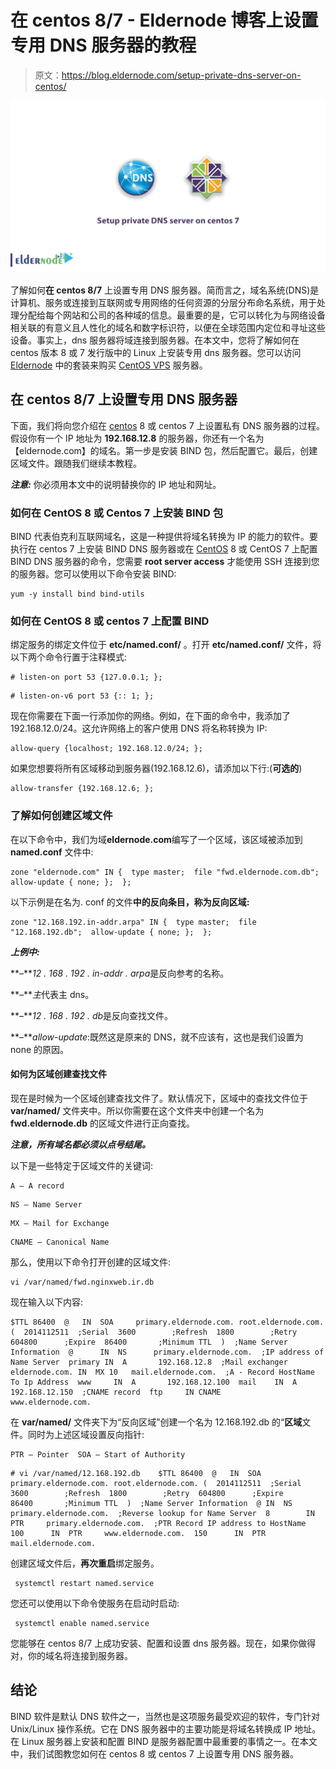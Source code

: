 # 在 centos 8/7 - Eldernode 博客上设置专用 DNS 服务器的教程

> 原文：<https://blog.eldernode.com/setup-private-dns-server-on-centos/>

![Setup private DNS server on centos 7](img/7ffa197bbd51a16e02515678ea7198c7.png)

了解如何**在 centos 8/7** 上设置专用 DNS 服务器。简而言之，域名系统(DNS)是计算机、服务或连接到互联网或专用网络的任何资源的分层分布命名系统，用于处理分配给每个网站和公司的各种域的信息。最重要的是，它可以转化为与网络设备相关联的有意义且人性化的域名和数字标识符，以便在全球范围内定位和寻址这些设备。事实上，dns 服务器将域连接到服务器。在本文中，您将了解如何在 centos 版本 8 或 7 发行版中的 Linux 上安装专用 dns 服务器。您可以访问 [Eldernode](https://eldernode.com/) 中的套装来购买 [CentOS VPS](http://eldernode.com/centos-vps/) 服务器。

## 在 centos 8/7 上设置专用 DNS 服务器

下面，我们将向您介绍在 [centos](https://blog.eldernode.com/tag/centos/) 8 或 centos 7 上设置私有 DNS 服务器的过程。假设你有一个 IP 地址为 **192.168.12.8** 的服务器，你还有一个名为【eldernode.com】的域名。第一步是安装 BIND 包，然后配置它。最后，创建区域文件。跟随我们继续本教程。

***注意:*** 你必须用本文中的说明替换你的 IP 地址和网址。

### 如何在 CentOS 8 或 Centos 7 上安装 BIND 包

BIND 代表伯克利互联网域名，这是一种提供将域名转换为 IP 的能力的软件。要执行在 centos 7 上安装 BIND DNS 服务器或在 [CentOS](https://blog.eldernode.com/tag/centos/) 8 或 CentOS 7 上配置 BIND DNS 服务器的命令，您需要 **root server access** 才能使用 SSH 连接到您的服务器。您可以使用以下命令安装 BIND:

```
yum -y install bind bind-utils
```

### 如何在 CentOS 8 或 centos 7 上配置 BIND

绑定服务的绑定文件位于 **etc/named.conf/** 。打开 **etc/named.conf/** 文件，将以下两个命令行置于注释模式:

```
# listen-on port 53 {127.0.0.1; };
```

```
# listen-on-v6 port 53 {:: 1; };
```

现在你需要在下面一行添加你的网络。例如，在下面的命令中，我添加了 192.168.12.0/24。这允许网络上的客户使用 DNS 将名称转换为 IP:

```
allow-query {localhost; 192.168.12.0/24; };
```

如果您想要将所有区域移动到服务器(192.168.12.6)，请添加以下行:(**可选的**)

```
allow-transfer {192.168.12.6; };
```

### 了解如何创建区域文件

在以下命令中，我们为域**eldernode.com**编写了一个区域，该区域被添加到 **named.conf** 文件中:

```
zone "eldernode.com" IN {  type master;  file "fwd.eldernode.com.db";  allow-update { none; };  };
```

以下示例是在名为. conf 的文件**中的反向条目，称为反向区域:**

```
zone "12.168.192.in-addr.arpa" IN {  type master;  file "12.168.192.db";  allow-update { none; };  };
```

***上例中:***

**–***12 . 168 . 192 . in-addr . arpa*是反向参考的名称。

**–***主*代表主 dns。

**–***12 . 168 . 192 . db*是反向查找文件。

**–***allow-update*:既然这是原来的 DNS，就不应该有，这也是我们设置为 none 的原因。

#### 如何为区域创建查找文件

现在是时候为一个区域创建查找文件了。默认情况下，区域中的查找文件位于 **var/named/** 文件夹中。所以你需要在这个文件夹中创建一个名为 **fwd.eldernode.db** 的区域文件进行正向查找。

***注意，所有域名都必须以点号结尾。***

以下是一些特定于区域文件的关键词:

```
A – A record
```

```
NS – Name Server 
```

```
MX – Mail for Exchange 
```

```
CNAME – Canonical Name
```

那么，使用以下命令打开创建的区域文件:

```
vi /var/named/fwd.nginxweb.ir.db
```

现在输入以下内容:

```
$TTL 86400  @   IN  SOA     primary.eldernode.com. root.eldernode.com. (  2014112511  ;Serial  3600        ;Refresh  1800        ;Retry  604800      ;Expire  86400       ;Minimum TTL  )  ;Name Server Information  @      IN  NS      primary.eldernode.com.  ;IP address of Name Server  primary IN  A       192.168.12.8  ;Mail exchanger  eldernode.com. IN  MX 10   mail.eldernode.com.  ;A - Record HostName To Ip Address  www     IN  A       192.168.12.100  mail    IN  A       192.168.12.150  ;CNAME record  ftp     IN CNAME        www.eldernode.com.
```

在 **var/named/** 文件夹下为“反向区域”创建一个名为 12.168.192.db 的“**区域**文件。同时为上述区域设置反向指针:

```
PTR – Pointer  SOA – Start of Authority
```

```
# vi /var/named/12.168.192.db    $TTL 86400  @   IN  SOA     primary.eldernode.com. root.eldernode.com. (  2014112511  ;Serial  3600        ;Refresh  1800        ;Retry  604800      ;Expire  86400       ;Minimum TTL  )  ;Name Server Information  @ IN  NS      primary.eldernode.com.  ;Reverse lookup for Name Server  8        IN  PTR     primary.eldernode.com.  ;PTR Record IP address to HostName  100      IN  PTR     www.eldernode.com.  150      IN  PTR     mail.eldernode.com.
```

创建区域文件后，**再次重启**绑定服务。

```
 systemctl restart named.service
```

您还可以使用以下命令使服务在启动时启动:

```
 systemctl enable named.service
```

您能够在 centos 8/7 上成功安装、配置和设置 dns 服务器。现在，如果你做得对，你的域名将连接到服务器。

## 结论

BIND 软件是默认 DNS 软件之一，当然也是这项服务最受欢迎的软件，专门针对 Unix/Linux 操作系统。它在 DNS 服务器中的主要功能是将域名转换成 IP 地址。在 Linux 服务器上安装和配置 BIND 是服务器配置中最重要的事情之一。在本文中，我们试图教您如何在 centos 8 或 centos 7 上设置专用 DNS 服务器。